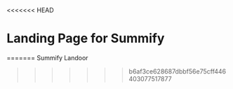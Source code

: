 <<<<<<< HEAD
# Landing Page for Summify
=======
Summify Landoor
>>>>>>> b6af3ce628687dbbf56e75cff446403077517877
